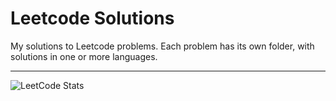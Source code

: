 # Leetcode Solutions
My solutions to Leetcode problems. Each problem has its own folder, with solutions in one or more languages.

---

![LeetCode Stats](https://leetcard.jacoblin.cool/dylanNicastro?theme=nord&font=IBM%20Plex%20Sans)